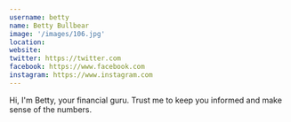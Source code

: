 ```yaml
---
username: betty
name: Betty Bullbear
image: '/images/106.jpg'
location:
website:
twitter: https://twitter.com
facebook: https://www.facebook.com
instagram: https://www.instagram.com
---
```

Hi, I'm Betty, your financial guru. Trust me to keep you informed and make sense of the numbers.